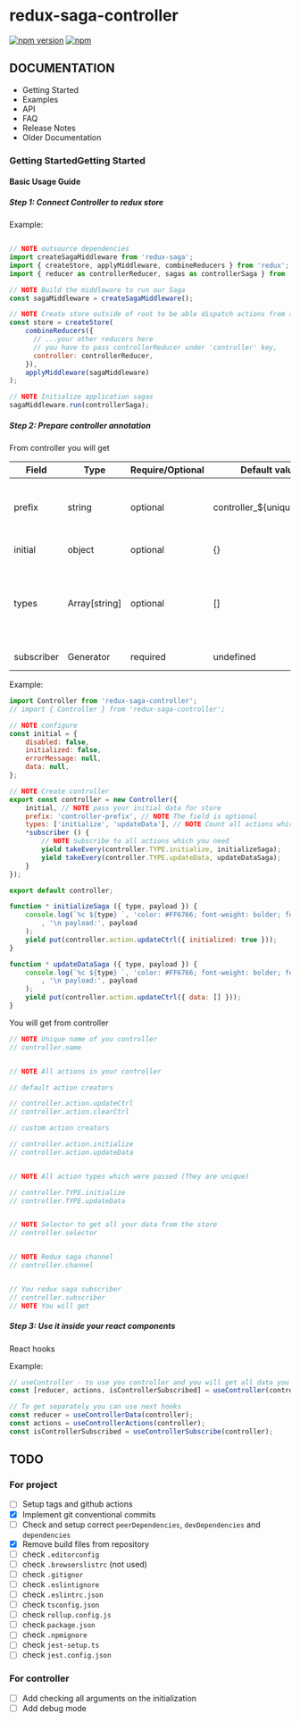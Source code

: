 
# redux-saga-controller

[![npm version](https://img.shields.io/npm/v/redux-saga-controller.svg)](https://www.npmjs.com/package/redux-saga-controller)
[![npm](https://img.shields.io/npm/dm/redux-saga-controller.svg)](https://www.npmjs.com/package/redux-saga-controller)

## DOCUMENTATION

- Getting Started
- Examples
- API
- FAQ
- Release Notes
- Older Documentation

### Getting StartedGetting Started

#### Basic Usage Guide

##### Step 1: Connect Controller to redux store

Example:

```js

// NOTE outsource dependencies
import createSagaMiddleware from 'redux-saga';
import { createStore, applyMiddleware, combineReducers } from 'redux';
import { reducer as controllerReducer, sagas as controllerSaga } from 'redux-saga-controller';

// NOTE Build the middleware to run our Saga
const sagaMiddleware = createSagaMiddleware();

// NOTE Create store outside of root to be able dispatch actions from anywhere!
const store = createStore(
    combineReducers({
      // ...your other reducers here
      // you have to pass controllerReducer under 'controller' key,
      controller: controllerReducer,
    }),
    applyMiddleware(sagaMiddleware)
);

// NOTE Initialize application sagas
sagaMiddleware.run(controllerSaga);
```

##### Step 2: Prepare controller annotation

From controller you will get

| Field      | Type          | Require/Optional | Default value              | Description                                                                              |
|------------|---------------|------------------|----------------------------|------------------------------------------------------------------------------------------|
| prefix     | string        | optional         | controller_${unique_index} | The unique name of controller and field name in the store                                |
| initial    | object        | optional         | {}                         | Initial data of your store                                                               |
| types      | Array[string] | optional         | []                         | All list types which you need (Actions for these types will be generated automatically)  |
| subscriber | Generator     | required         | undefined                  | Redux-saga subscriber                                                                    |

Example:

```js
import Controller from 'redux-saga-controller';
// import { Controller } from 'redux-saga-controller';

// NOTE configure
const initial = {
    disabled: false,
    initialized: false,
    errorMessage: null,
    data: null,
};

// NOTE Create controller
export const controller = new Controller({
    initial, // NOTE pass your initial data for store
    prefix: 'controller-prefix', // NOTE The field is optional
    types: ['initialize', 'updateData'], // NOTE Count all actions which you need
    *subscriber () {
        // NOTE Subscribe to all actions which you need
        yield takeEvery(controller.TYPE.initialize, initializeSaga);
        yield takeEvery(controller.TYPE.updateData, updateDataSaga);
    }
});

export default controller;

function * initializeSaga ({ type, payload }) {
    console.log(`%c ${type} `, 'color: #FF6766; font-weight: bolder; font-size: 12px;'
        , '\n payload:', payload
    );
    yield put(controller.action.updateCtrl({ initialized: true }));
}

function * updateDataSaga ({ type, payload }) {
    console.log(`%c ${type} `, 'color: #FF6766; font-weight: bolder; font-size: 12px;'
        , '\n payload:', payload
    );
    yield put(controller.action.updateCtrl({ data: [] }));
}
```

You will get from controller

```js
// NOTE Unique name of you controller
// controller.name


// NOTE All actions in your controller

// default action creators

// controller.action.updateCtrl
// controller.action.clearCtrl

// custom action creators

// controller.action.initialize
// controller.action.updateData


// NOTE All action types which were passed (They are unique)

// controller.TYPE.initialize
// controller.TYPE.updateData


// NOTE Selector to get all your data from the store
// controller.selector


// NOTE Redux saga channel
// controller.channel


// You redux saga subscriber
// controller.subscriber
// NOTE You will get
```

##### Step 3: Use it inside your react components

React hooks

Example:

```js
// useController - to use you controller and you will get all data you need
const [reducer, actions, isControllerSubscribed] = useController(controller);

// To get separately you can use next hooks
const reducer = useControllerData(controller);
const actions = useControllerActions(controller);
const isControllerSubscribed = useControllerSubscribe(controller);
```

## TODO

### For project

- [ ] Setup tags and github actions
- [x] Implement git conventional commits
- [ ] Check and setup correct `peerDependencies`, `devDependencies` and `dependencies`
- [x] Remove build files from repository
- [ ] check `.editorconfig`
- [ ] check `.browserslistrc` (not used)
- [ ] check `.gitignor`
- [ ] check `.eslintignore`
- [ ] check `.eslintrc.json`
- [ ] check `tsconfig.json`
- [ ] check `rollup.config.js`
- [ ] check `package.json`
- [ ] check `.npmignore`
- [ ] check `jest-setup.ts`
- [ ] check `jest.config.json`

### For controller

- [ ] Add checking all arguments on the initialization
- [ ] Add debug mode
